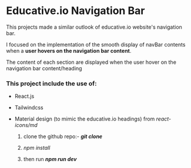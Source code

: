 # Educative.io Navigation Bar

<article>This projects made a similar outlook of educative.io website's navigation bar.

I focused on the implementation of the smooth display of navBar contents when a **user hovers on the navigation bar content**.

The content of each section are displayed when the user hover on the navigation bar content/heading</article>

### This project include the use of:

- React.js
- Tailwindcss
- Material design (to mimic the educative.io headings) from <i>react-icons/md</i>

  1. clone the github repo:- **_git clone_**

  2. <i>npm install</i>

  3. then run **_npm run dev_**
